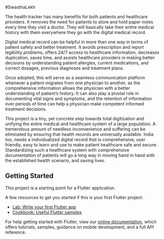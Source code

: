 #SwasthaLekh

The health tracker has many benefits for both patients and healthcare providers. It removes the need for patients to store and hold paper notes every time they visit a doctor. They will basically take their entire medical history with them everywhere they go with the digital medical record.

Digital medical record can be helpful in more than one way in terms of patient safety and better treatment. It avoids prescription and report legibility problems, offers 24/7 access to healthcare information, decreases duplication, saves time, and assists healthcare providers in making better decisions by understanding patient allergies, current medications, and correct dosages, previous diagnoses and treatment plans.

Once adopted, this will serve as a seamless communication platform whenever a patient migrates from one physician to another, as the comprehensive information allows the physician with a better understanding of patient’s history.  It can also play a pivotal role in documenting vital signs and symptoms, and the retention of information over periods of time can help a physician make competent informed treatment decisions.

This project is a tiny, yet concrete step towards total digitization and unifying the entire medical and healthcare system of a large population. A tremendous amount of needless inconvenience and suffering can be eliminated by ensuring that health records are universally available. India too, needs a individualized digital record that is comprehensive, user friendly, easy to learn and use to make patient healthcare safe and secure. Standardizing such a healthcare system with comprehensive documentation of patients will go a long way in moving hand in hand with the established health scenario, and saving lives. 

## Getting Started

This project is a starting point for a Flutter application.

A few resources to get you started if this is your first Flutter project:

- [Lab: Write your first Flutter app](https://flutter.dev/docs/get-started/codelab)
- [Cookbook: Useful Flutter samples](https://flutter.dev/docs/cookbook)

For help getting started with Flutter, view our
[online documentation](https://flutter.dev/docs), which offers tutorials,
samples, guidance on mobile development, and a full API reference.
